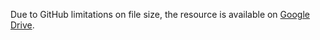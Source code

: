Due to GitHub limitations on file size, the resource is available on [Google Drive](https://drive.google.com/file/d/1tG2dL_OoYPFnumg2WRcKAIPEEGaizeHV/view?usp=sharing).
